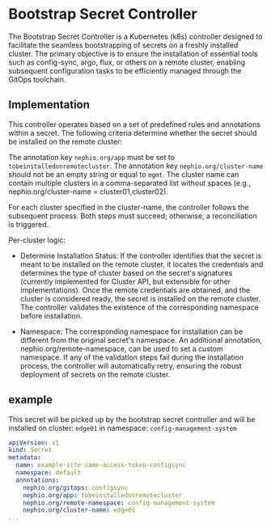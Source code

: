 # Bootstrap Secret Controller

The Bootstrap Secret Controller is a Kubernetes (k8s) controller designed to facilitate the seamless bootstrapping of secrets on a freshly installed cluster. The primary objective is to ensure the installation of essential tools such as config-sync, argo, flux, or others on a remote cluster, enabling subsequent configuration tasks to be efficiently managed through the GitOps toolchain.

## Implementation

This controller operates based on a set of predefined rules and annotations within a secret. The following criteria determine whether the secret should be installed on the remote cluster:

The annotation key `nephio.org/app` must be set to `tobeinstalledonremotecluster`.
The annotation key `nephio.org/cluster-name` should not be an empty string or equal to `mgmt`. 
The cluster name can contain multiple clusters in a comma-separated list without spaces (e.g., nephio.org/cluster-name = cluster01,cluster02).

For each cluster specified in the cluster-name, the controller follows the subsequent process. Both steps must succeed; otherwise, a reconciliation is triggered.

Per-cluster logic:

- Determine Installation Status:
If the controller identifies that the secret is meant to be installed on the remote cluster, it locates the credentials and determines the type of cluster based on the secret's signatures (currently implemented for Cluster API, but extensible for other implementations).
Once the remote credentials are obtained, and the cluster is considered ready, the secret is installed on the remote cluster. The controller validates the existence of the corresponding namespace before installation.

- Namespace:
The corresponding namespace for installation can be different from the original secret's namespace. An additional annotation, nephio.org/remote-namespace, can be used to set a custom namespace.
If any of the validation steps fail during the installation process, the controller will automatically retry, ensuring the robust deployment of secrets on the remote cluster.

## example 

This secret will be picked up by the bootstrap secret controller and will be installed on
cluster: `edge01` in namespace: `config-management-system`


```yaml
apiVersion: v1
kind: Secret
metadata:
  name: example-site-name-access-token-configsync
  namespace: default
  annotations:
    nephio.org/gitops: configsync
    nephio.org/app: tobeinstalledonremotecluster
    nephio.org/remote-namespace: config-management-system
    nephio.org/cluster-name: edge01
...
```
